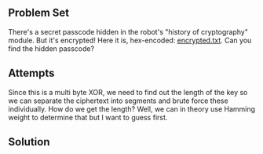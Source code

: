 ## **Problem Set**

There's a secret passcode hidden in the robot's "history of cryptography" module. But it's encrypted! Here it is, hex-encoded: [encrypted.txt](https://picoctf.com/api/autogen/serve/encrypted.txt?static=false&pid=82a42d1d859d5c2140e8942848e5db0e). Can you find the hidden passcode? 

## **Attempts**

Since this is a multi byte XOR, we need to find out the length of the key so we can separate the ciphertext into segments and brute force these individually. How do we get the length? Well, we can in theory use Hamming weight to determine that but I want to guess first.

## **Solution**
